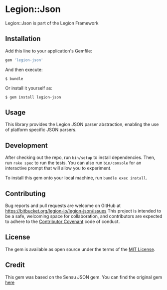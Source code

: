 # Legion::Json

Legion::Json is part of the Legion Framework


## Installation

Add this line to your application's Gemfile:

```ruby
gem 'legion-json'
```

And then execute:

    $ bundle

Or install it yourself as:

    $ gem install legion-json

## Usage

This library provides the Legion JSON parser abstraction, enabling the use of platform specific JSON parsers.

## Development

After checking out the repo, run `bin/setup` to install dependencies. Then, run `rake spec` to run the tests. You can also run `bin/console` for an interactive prompt that will allow you to experiment.

To install this gem onto your local machine, run `bundle exec install`. 

## Contributing

Bug reports and pull requests are welcome on GitHub at https://bitbucket.org/legion-io/legion-json/issues This project is intended to be a safe, welcoming space for collaboration, and contributors are expected to adhere to the [Contributor Covenant](http://contributor-covenant.org) code of conduct.

## License

The gem is available as open source under the terms of the [MIT License](http://opensource.org/licenses/MIT).

## Credit

This gem was based on the Sensu JSON gem. You can find the original gem [here](https://github.com/sensu/sensu-json)